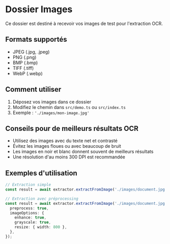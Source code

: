 # Dossier Images

Ce dossier est destiné à recevoir vos images de test pour l'extraction OCR.

## Formats supportés

- JPEG (.jpg, .jpeg)
- PNG (.png)
- BMP (.bmp)
- TIFF (.tiff)
- WebP (.webp)

## Comment utiliser

1. Déposez vos images dans ce dossier
2. Modifiez le chemin dans `src/demo.ts` ou `src/index.ts`
3. Exemple : `'./images/mon-image.jpg'`

## Conseils pour de meilleurs résultats OCR

- Utilisez des images avec du texte net et contrasté
- Évitez les images floues ou avec beaucoup de bruit
- Les images en noir et blanc donnent souvent de meilleurs résultats
- Une résolution d'au moins 300 DPI est recommandée

## Exemples d'utilisation

```typescript
// Extraction simple
const result = await extractor.extractFromImage('./images/document.jpg');

// Extraction avec préprocessing
const result = await extractor.extractFromImage('./images/document.jpg', {
  preprocess: true,
  imageOptions: {
    enhance: true,
    grayscale: true,
    resize: { width: 800 },
  },
});
```
